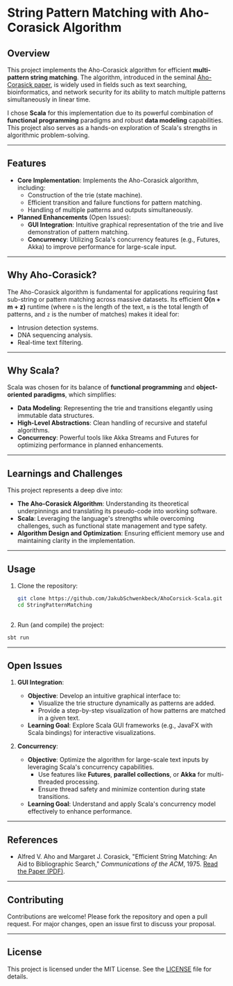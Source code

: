 # **String Pattern Matching with Aho-Corasick Algorithm**

## **Overview**
This project implements the Aho-Corasick algorithm for efficient **multi-pattern string matching**. The algorithm, introduced in the seminal [Aho-Corasick paper](https://cr.yp.to/bib/1975/aho.pdf), is widely used in fields such as text searching, bioinformatics, and network security for its ability to match multiple patterns simultaneously in linear time.

I chose **Scala** for this implementation due to its powerful combination of **functional programming** paradigms and robust **data modeling** capabilities. This project also serves as a hands-on exploration of Scala's strengths in algorithmic problem-solving.

---

## **Features**
- **Core Implementation**: Implements the Aho-Corasick algorithm, including:
  - Construction of the trie (state machine).
  - Efficient transition and failure functions for pattern matching.
  - Handling of multiple patterns and outputs simultaneously.
- **Planned Enhancements** (Open Issues):
  - **GUI Integration**: Intuitive graphical representation of the trie and live demonstration of pattern matching.
  - **Concurrency**: Utilizing Scala's concurrency features (e.g., Futures, Akka) to improve performance for large-scale input.

---

## **Why Aho-Corasick?**
The Aho-Corasick algorithm is fundamental for applications requiring fast sub-string or pattern matching across massive datasets. Its efficient **O(n + m + z)** runtime (where `n` is the length of the text, `m` is the total length of patterns, and `z` is the number of matches) makes it ideal for:
- Intrusion detection systems.
- DNA sequencing analysis.
- Real-time text filtering.

---

## **Why Scala?**
Scala was chosen for its balance of **functional programming** and **object-oriented paradigms**, which simplifies:
- **Data Modeling**: Representing the trie and transitions elegantly using immutable data structures.
- **High-Level Abstractions**: Clean handling of recursive and stateful algorithms.
- **Concurrency**: Powerful tools like Akka Streams and Futures for optimizing performance in planned enhancements.

---

## **Learnings and Challenges**
This project represents a deep dive into:
- **The Aho-Corasick Algorithm**: Understanding its theoretical underpinnings and translating its pseudo-code into working software.
- **Scala**: Leveraging the language's strengths while overcoming challenges, such as functional state management and type safety.
- **Algorithm Design and Optimization**: Ensuring efficient memory use and maintaining clarity in the implementation.

---

## **Usage**
1. Clone the repository:
   ```bash
   git clone https://github.com/JakubSchwenkbeck/AhoCorsick-Scala.git
   cd StringPatternMatching
  
2. Run (and compile) the project:
  ```bash
  sbt run 
  ```

---

## **Open Issues**
1. **GUI Integration**:
   - **Objective**: Develop an intuitive graphical interface to:
     - Visualize the trie structure dynamically as patterns are added.
     - Provide a step-by-step visualization of how patterns are matched in a given text.
   - **Learning Goal**: Explore Scala GUI frameworks (e.g., JavaFX with Scala bindings) for interactive visualizations.

2. **Concurrency**:
   - **Objective**: Optimize the algorithm for large-scale text inputs by leveraging Scala's concurrency capabilities.
     - Use features like **Futures**, **parallel collections**, or **Akka** for multi-threaded processing.
     - Ensure thread safety and minimize contention during state transitions.
   - **Learning Goal**: Understand and apply Scala's concurrency model effectively to enhance performance.

---

## **References**
- Alfred V. Aho and Margaret J. Corasick, "Efficient String Matching: An Aid to Bibliographic Search," _Communications of the ACM_, 1975. [Read the Paper (PDF)](https://cr.yp.to/bib/1975/aho.pdf).

---

## **Contributing**
Contributions are welcome! Please fork the repository and open a pull request. For major changes, open an issue first to discuss your proposal.

---

## **License**
This project is licensed under the MIT License. See the [LICENSE](LICENSE) file for details.
